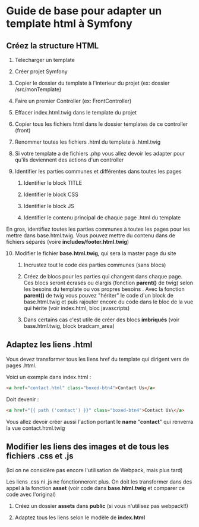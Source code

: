 Guide de base pour adapter un template html à Symfony
=====================================================

Créez la structure HTML
-----------------------

1.  Telecharger un template

2.  Créer projet Symfony

3.  Copier le dossier du template à l\'interieur du projet (ex: dossier
    /src/monTemplate)

4.  Faire un premier Controller (ex: FrontController)

5.  Effacer index.html.twig dans le template du projet

6.  Copier tous les fichiers html dans le dossier templates de ce
    controller (front)

7.  Renommer toutes les fichiers .html du template à .html.twig

8.  Si votre template a de fichiers .php vous allez devoir les adapter
    pour qu\'ils deviennent des actions d\'un controller

9.  Identifier les parties communes et différentes dans toutes les pages

    1.  Identifier le block TITLE

    2.  Identifier le block CSS

    3.  Identifier le block JS

    4.  Identifier le contenu principal de chaque page .html du template

En gros, identifiez toutes les parties communes à toutes les pages
pour les mettre dans base.html.twig. Vous pouvez mettre du contenu
dans de fichiers séparés (voire **includes/footer.html.twig**)

10. Modifier le fichier **base.html.twig**, qui sera la master page du
    site

    1.  Incrustez tout le code des parties communes (sans blocs)

    2.  Créez de blocs pour les parties qui changent dans chaque page. Ces blocs seront écrasés ou élargis (fonction **parent()** de twig) selon les besoins du template ou vos propres besoins . Avec la fonction **parent()** de twig vous pouvez \"hériter\" le code d\'un block de base.html.twig et puis rajouter encore du code dans le bloc de la vue qui hérite (voir index.html, bloc javascripts)

    3.  Dans certains cas c\'est utile de créer des blocs **imbriqués** (voir base.html.twig, block bradcam\_area)
   

Adaptez les liens .html
-----------------------

Vous devez transformer tous les liens href du template qui dirigent vers
de pages .html.

Voici un exemple dans index.html :

```html
<a href="contact.html" class="boxed-btn4">Contact Us</a>
```

Doit devenir :
```html
<a href="{{ path ('contact') }}" class="boxed-btn4">Contact Us\</a>
```
Vous allez devoir créer aussi l\'action portant le **name** "**contact**"
qui renverra la vue contact.html.twig


Modifier les liens des images et de tous les fichiers .css et .js 
-----------------------------------------------------------------

(Ici on ne considère pas encore l\'utilisation de Webpack, mais plus
tard)

Les liens .css ni .js ne fonctionneront plus. On doit les transformer
dans des appel à la fonction **asset** (voir code dans
**base.html.twig** et comparer ce code avec l\'original)

1.  Créez un dossier **assets** dans **public** (si vous n'utilisez pas webpack!!)

2.  Adaptez tous les liens selon le modèle de **index.html**



